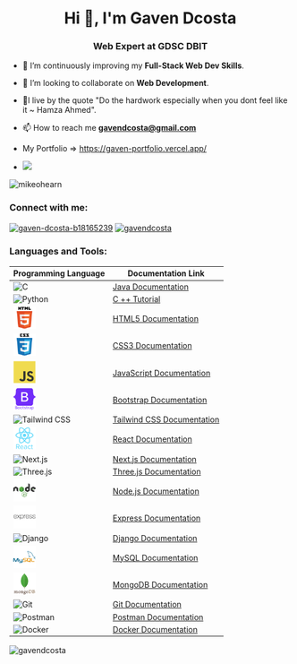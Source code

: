 <h1 align="center">Hi 👋, I'm Gaven Dcosta</h1>
<h3 align="center">Web Expert at GDSC DBIT</h3>

- 🌱 I’m continuously improving my **Full-Stack Web Dev Skills**.

- 👯 I’m looking to collaborate on **Web Development**.

- 💪I live by the quote "Do the hardwork especially when you dont feel like it ~ Hamza Ahmed".
  
- 📫 How to reach me **gavendcosta@gmail.com**
- My Portfolio => https://gaven-portfolio.vercel.app/
  
- ![](https://komarev.com/ghpvc/?username=TeddyGaven)
  


![mikeohearn](https://github.com/GavenDcosta/GavenDcosta/assets/112816730/fcfc5c5d-cd73-446c-88b9-d666cf46f84a)



<h3 align="left">Connect with me:</h3>
<p align="left">
<a href="https://linkedin.com/in/gaven-dcosta-b18165239" target="blank"><img align="center" src="https://raw.githubusercontent.com/rahuldkjain/github-profile-readme-generator/master/src/images/icons/Social/linked-in-alt.svg" alt="gaven-dcosta-b18165239" height="30" width="40" /></a>
<a href="https://instagram.com/gavendcosta" target="blank"><img align="center" src="https://raw.githubusercontent.com/rahuldkjain/github-profile-readme-generator/master/src/images/icons/Social/instagram.svg" alt="gavendcosta" height="30" width="40" /></a>
</p>

<h3 align="left">Languages and Tools:</h3>

| Programming Language | Documentation Link |
|----------------------|--------------------|
| <img src="https://www.kindpng.com/picc/m/198-1984828_java-icon-transparent-hd-png-download.png" alt="C" width="40" height="40"> | [Java Documentation](https://www.java.com/en/) |
| <img src="https://tse2.mm.bing.net/th?id=OIP.C6HOZ2I1sFAVm5ZTEf9MbQHaFj&pid=Api&P=0&h=180" alt="Python" width="40" height="40"> | [C ++ Tutorial](https://www.w3schools.com/cpp/default.asp) |
| <img src="https://raw.githubusercontent.com/devicons/devicon/master/icons/html5/html5-original-wordmark.svg" alt="HTML5" width="40" height="40"> | [HTML5 Documentation](https://www.w3.org/html/) |
| <img src="https://raw.githubusercontent.com/devicons/devicon/master/icons/css3/css3-original-wordmark.svg" alt="CSS3" width="40" height="40"> | [CSS3 Documentation](https://raw.githubusercontent.com/devicons/devicon/master/icons/css3/css3-original-wordmark.svg) |
| <img src="https://raw.githubusercontent.com/devicons/devicon/master/icons/javascript/javascript-original.svg" alt="JavaScript" width="40" height="40"> | [JavaScript Documentation](https://raw.githubusercontent.com/devicons/devicon/master/icons/javascript/javascript-original.svg) |
| <img src="https://raw.githubusercontent.com/devicons/devicon/master/icons/bootstrap/bootstrap-plain-wordmark.svg" alt="Bootstrap" width="40" height="40"> | [Bootstrap Documentation](https://getbootstrap.com) |
| <img src="https://www.vectorlogo.zone/logos/tailwindcss/tailwindcss-icon.svg" alt="Tailwind CSS" width="40" height="40"> | [Tailwind CSS Documentation](https://tailwindcss.com/) |
| <img src="https://raw.githubusercontent.com/devicons/devicon/master/icons/react/react-original-wordmark.svg" alt="React" width="40" height="40"> | [React Documentation](https://reactjs.org/) |
| <img src="https://cdn.worldvectorlogo.com/logos/nextjs-2.svg" alt="Next.js" width="40" height="40"> | [Next.js Documentation](https://nextjs.org/) |
| <img src="https://upload.wikimedia.org/wikipedia/commons/thumb/3/3f/Three.js_Icon.svg/768px-Three.js_Icon.svg.png?20211115112438" alt="Three.js" width="40" height="40"> | [Three.js Documentation](https://threejs.org/) |
| <img src="https://raw.githubusercontent.com/devicons/devicon/master/icons/nodejs/nodejs-original-wordmark.svg" alt="Node.js" width="40" height="40"> | [Node.js Documentation](https://nodejs.org) |
| <img src="https://raw.githubusercontent.com/devicons/devicon/master/icons/express/express-original-wordmark.svg" alt="Express" width="40" height="40"> | [Express Documentation](https://expressjs.com) |
| <img src="https://www.djangoproject.com/s/img/logos/django-logo-positive.png" alt="Django" width="40" height="40"> | [Django Documentation](https://docs.djangoproject.com/en/stable/) |
| <img src="https://raw.githubusercontent.com/devicons/devicon/master/icons/mysql/mysql-original-wordmark.svg" alt="MySQL" width="40" height="40"> | [MySQL Documentation](https://www.mysql.com/) |
| <img src="https://raw.githubusercontent.com/devicons/devicon/master/icons/mongodb/mongodb-original-wordmark.svg" alt="MongoDB" width="40" height="40"> | [MongoDB Documentation](https://www.mongodb.com/) |
| <img src="https://www.vectorlogo.zone/logos/git-scm/git-scm-icon.svg" alt="Git" width="40" height="40"> | [Git Documentation](https://git-scm.com/) |
| <img src="https://www.vectorlogo.zone/logos/getpostman/getpostman-icon.svg" alt="Postman" width="40" height="40"> | [Postman Documentation](https://postman.com) |
| <img src="https://icon-icons.com/downloadimage.php?id=146192&root=2407/PNG/512/&file=docker_icon_146192.png" alt="Docker" width="40" height="40"> | [Docker Documentation](https://www.docker.com/) |

<p><img align="center" src="https://github-readme-streak-stats.herokuapp.com/?user=gavendcosta&" alt="gavendcosta" /></p>



